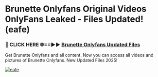 # Brunette Onlyfans Original Videos 0nlyFans Leaked - Files Updated! (eafe)

<h3>🔴 CLICK HERE 🌐==►► <a href="https://tinyurl.com/3hn5wdd3" rel="nofollow">Brunette Onlyfans Updated Files</a></h3>

Get Brunette Onlyfans and all content. Now you can access all videos and pictures of Brunette Onlyfans. New Updated Files 2025!

[![eafe](https://i.imgur.com/4HnBqBT.gif)](https://tinyurl.com/3hn5wdd3)
